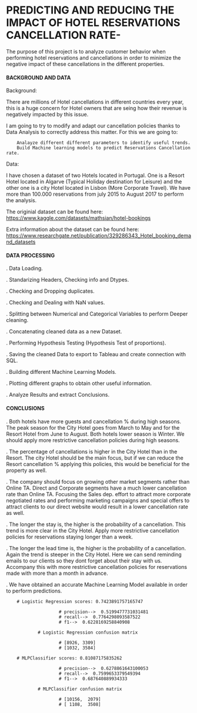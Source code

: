 # PREDICTING AND REDUCING THE IMPACT OF HOTEL RESERVATIONS CANCELLATION RATE-

The purpose of this project is to analyze customer behavior when performing hotel reservations and cancellations in order to minimize the negative impact of these cancellations in the different properties.  

#### BACKGROUND AND DATA

Background:

There are millions of Hotel cancellations in different countries every year, this is a huge concern for Hotel owners that are seing how their revenue is negatively impacted by this issue.  

I am going to try to modify and adapt our cancellation policies thanks to Data Analysis to correctly address this matter. For this we are going to: 

        Analayze different different parameters to identify useful trends. 
        Build Machine learning models to predict Reservations Cancellation rate. 
        
Data: 

I have chosen a dataset of two Hotels located in Portugal. One is a Resort Hotel located in Algarve (Typical Holiday destination for Leisure) and the other one is a city Hotel located in Lisbon (More Corporate Travel). 
We have more than 100.000 reservations from july 2015 to August 2017 to perform the analysis. 

The originial dataset can be found here: https://www.kaggle.com/datasets/mathsian/hotel-bookings

Extra information about the dataset can be found here: https://www.researchgate.net/publication/329286343_Hotel_booking_demand_datasets

#### DATA PROCESSING

. Data Loading. 

. Standarizing Headers, Checking info and Dtypes.

. Checking and Dropping duplicates.

. Checking and Dealing with NaN values.

. Splitting between Numerical and Categorical Variables to perform Deeper cleaning.

. Concatenating cleaned data as a new Dataset. 

. Performing Hypothesis Testing (Hypothesis Test of proportions).

. Saving the cleaned Data to export to Tableau and create connection with SQL. 

. Building different Machine Learning Models. 

. Plotting different graphs to obtain other useful information.

. Analyze Results and extract Conclusions.

#### CONCLUSIONS

. Both hotels have more guests and cancellation % during high seasons. The peak season for the City Hotel goes from March to May and for the Resort Hotel from June to August. Both hotels lower season is Winter. We should apply more restrictive cancellation policies during high seasons. 

. The percentage of cancellations is higher in the City Hotel than in the Resort. The city Hotel should be the main focus, but if we can reduce the Resort cancellation % applying this policies, this would be beneficial for the property as well. 

. The company should focus on growing other market segments rather than Online TA. Direct and Corporate segments have a much lower cancellation rate than Online TA. Focusing the Sales dep. effort to attract more corporate negotiated rates and performing marketing campaigns and special offers to attract clients to our direct website would result in a lower cancellation rate as well. 

. The longer the stay is, the higher is the probability of a cancellation. This trend is more clear in the City Hotel. Apply more restrictive cancellation policies for reservations staying longer than a week. 

. The longer the lead time is, the higher is the probability of a cancellation. Again the trend is steeper in the City Hotel. Here we can send reminding emails to our clients so they dont forget about their stay with us. Accompany this with more restrictive cancellation policies for reservations made with more than a month in advance.  

. We have obtained an accurate Machine Learning Model available in order to perform predictions. 
        
        # Logistic Regression scores: 0.7423891757165747

                        # precision-->  0.5199477731031481
                        # recall-->  0.7764298093587522
                        # f1-->  0.6228169258840908

                # Logistic Regression confusion matrix

                        # [8926, 3309]
                        # [1032, 3584]

        # MLPClassifier scores: 0.81087175835262

                        # precision-->  0.6278861643100053
                        # recall-->  0.7599653379549394
                        # f1-->  0.687640889934333

                # MLPClassifier confusion matrix

                        # [10156,  2079]
                        # [ 1108,  3508]
